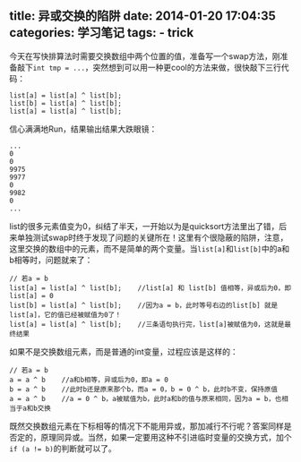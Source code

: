title: 异或交换的陷阱
date: 2014-01-20 17:04:35
categories: 学习笔记
tags:
	- trick
---

今天在写快排算法时需要交换数组中两个位置的值，准备写一个swap方法，刚准备敲下`int tmp = ...`，突然想到可以用一种更cool的方法来做，很快敲下三行代码：

	list[a] = list[a] ^ list[b];
	list[b] = list[a] ^ list[b];
	list[a] = list[a] ^ list[b];

信心满满地Run，结果输出结果大跌眼镜：

	...
	0
	0
	9975
	9977
	0
	9982
	0
	...

list的很多元素值变为0，纠结了半天，一开始以为是quicksort方法里出了错，后来单独测试swap时终于发现了问题的关键所在！这里有个很隐蔽的陷阱，注意，这里交换的数组中的元素，而不是简单的两个变量。当`list[a]`和`list[b]`中的a和b相等时，问题就来了：

<!--more-->

	// 若a = b
	list[a] = list[a] ^ list[b];	//list[a] 和 list[b] 值相等，异或后为0，即 list[a] = 0
	list[b] = list[a] ^ list[b];	//因为a = b，此时等号右边的list[b] 就是 list[a]，它的值已经被赋值为0了！
	list[a] = list[a] ^ list[b];	//三条语句执行完，list[a]被赋值为0，这就是最终结果

如果不是交换数组元素，而是普通的int变量，过程应该是这样的：

	// 若a = b
	a = a ^ b    //a和b相等，异或后为0，即a = 0
	b = a ^ b    //此时b还是原来那个b，而a = 0，b = 0 ^ b，此时b不变，保持原值
	a = a ^ b    //a = 0 ^ b，a被赋值为b，此时a和b的值与原来相同，因为a = b，也相当于a和b交换

既然交换数组元素在下标相等的情况下不能用异或，那加减行不行呢？答案同样是否定的，原理同异或。当然，如果一定要用这种不引进临时变量的交换方式，加个`if (a != b)`的判断就可以了。